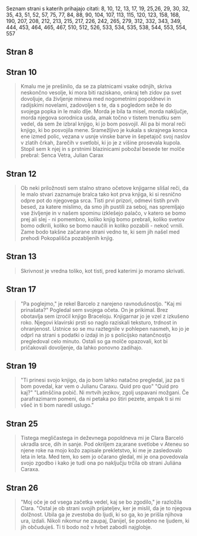 Seznam strani s katerih prihajajo citati: 8, 10, 12, 13, 17, 19, 25,26, 29, 30, 32, 35, 43, 51, 52, 57,
75, 77, 84, 88, 90, 104, 107, 113, 115, 120, 123, 158, 168, 190, 207, 208, 212, 213, 215, 217, 226,
242, 265, 279, 312, 332, 343, 349, 444, 453, 464, 465, 467, 510, 512, 526, 533, 534, 535, 538, 544,
553, 554, 557

## Stran 8

## Stran 10

> Kmalu me je prešinilo, da se za platnicami vsake odnjih, skriva neskončno vesolje, ki mora biti raziskano,
onkraj teh zidov pa svet dovoljuje, da življenje mineva med nogometnimi popoldnevi in radijskimi novelami,
zadovoljen s te, da s pogledom seže le do svojega popka in le malo dlje. Morda je bila ta misel, morda 
naključje, morda njegova sorodnica usda, amak točno v tistem trenutku sem vedel, da sem že izbral knjigo, ki
jo bom posvojil. Ali pa bi moral reči knjigo, ki bo posvojila mene. Sramežljivo je kukala s skrajnega konca 
ene izmed polic, vezana v usnje vinske barve in šepetajoč svoj naslov v zlatih črkah, žarečih v svetlobi, ki
jo je z višine prosevala kupola. Stopil sem k njej in s prstnimi blazinicami pobožal besede ter molče prebral:
Senca Vetra, Julian Carax


## Stran 12
> Ob neki priložnosti sem stalno strano očetove knjigarne slišal reči, da le malo stvari zaznamuje bralca tako
kot prva knjiga, ki si resnično odpre pot do njegovega srca. Tisti prvi prizori, odmevi tistih prvih besed, za
katere mislimo, da smo jih pustili za seboj, nas spremljajo vse življenje in v našem spominu izklešejo palačo,
v katero se bomo prej ali slej - ni pomembno, koliko knjig bomo prebrali, koliko svetov bomo odkrili, koliko
se bomo naučili in koliko pozabili - nekoč vrnili. Zame bodo takšne začarane strani vedno te, ki sem jih
našel med prehodi Pokopališča pozabljenih knjig.

## Stran 13
> Skrivnost je vredna toliko, kot tisti, pred katerimi jo moramo skrivati.

## Stran 17
>"Pa poglejmo," je rekel Barcelo z narejeno ravnodušnostjo. "Kaj mi prinašata?"
Pogledal sem svojega očeta. On je prikimal. Brez obotavlja sem izroćil knjigo Braceloju.
Knjigarnar jo je vzel z izkušeno roko. Njegovi klavirski prsti so naglo raziskali teksturo, 
trdnost in ohranjenost. Ustnice so se mu raztegnile v pohlepen nasmeh, ko jo je odprl na strani
s podatki o izdaji in jo s policijsko natančnostjo pregledoval celo minuto. Ostali so ga
molče opazovali, kot bi pričakovali dovoljenje, da lahko ponovno zadihajo.

## Stran 19
> "Ti prinesi svojo knjigo, da jo bom lahko natačno pregledal, jaz pa ti bom povedal, kar vem
o Julianu Caraxu. Quid pro quo"
> "Quid pro kaj?"
> "Latinščina pobič. Ni mrtvih jezikov, zgolj uspavani možgani. Če parafrazimarm pomeni, da
ni petaka po štiri pezete, ampak ti si mi všeč in ti bom naredil uslugo."

## Stran 25
> Tistega megličastega in deževnega popoldneva mi je Clara Barceló ukradla srce, dih in sanje.
Pod okriljem za;arane svetlobe v Ateneu so njene roke na mojo kožo zapisale prekletstvo,
ki me je zasledovalo leta in leta. Med tem, ko sem jo očarano gledal, mi je ona povedovala
svojo zgodbo i kako je tudi ona po naključju trčila ob strani Juliána Caraxa.

## Stran 26
>"Moj oče je od vsega začetka vedel, kaj se bo zgodilo," je razložila Clara. "Ostal je
ob strani svojih prijateljev, ker je mislil, da je to njegova dolžnost. Ubila ga je
zvestoba do ljudi, ki so ga, ko je prišla njihova ura, izdali. Nikoli nikomur ne zaupaj,
Danijel, še posebno ne ljudem, ki jih občuduješ. Ti ti bodo nož v hrbet zabodli najglobje.


[1]: http://www.masteringemacs.org/articles/2010/10/13/diacritics-in-emacs/
